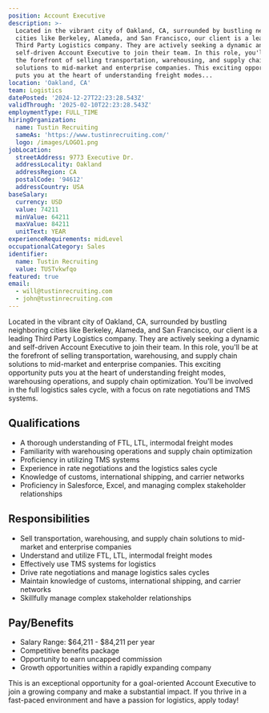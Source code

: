 ```yaml
---
position: Account Executive
description: >-
  Located in the vibrant city of Oakland, CA, surrounded by bustling neighboring
  cities like Berkeley, Alameda, and San Francisco, our client is a leading
  Third Party Logistics company. They are actively seeking a dynamic and
  self-driven Account Executive to join their team. In this role, you'll be at
  the forefront of selling transportation, warehousing, and supply chain
  solutions to mid-market and enterprise companies. This exciting opportunity
  puts you at the heart of understanding freight modes...
location: 'Oakland, CA'
team: Logistics
datePosted: '2024-12-27T22:23:28.543Z'
validThrough: '2025-02-10T22:23:28.543Z'
employmentType: FULL_TIME
hiringOrganization:
  name: Tustin Recruiting
  sameAs: 'https://www.tustinrecruiting.com/'
  logo: /images/LOGO1.png
jobLocation:
  streetAddress: 9773 Executive Dr.
  addressLocality: Oakland
  addressRegion: CA
  postalCode: '94612'
  addressCountry: USA
baseSalary:
  currency: USD
  value: 74211
  minValue: 64211
  maxValue: 84211
  unitText: YEAR
experienceRequirements: midLevel
occupationalCategory: Sales
identifier:
  name: Tustin Recruiting
  value: TUSTvkwfqo
featured: true
email:
  - will@tustinrecruiting.com
  - john@tustinrecruiting.com
---
```




Located in the vibrant city of Oakland, CA, surrounded by bustling neighboring cities like Berkeley, Alameda, and San Francisco, our client is a leading Third Party Logistics company. They are actively seeking a dynamic and self-driven Account Executive to join their team. In this role, you'll be at the forefront of selling transportation, warehousing, and supply chain solutions to mid-market and enterprise companies. This exciting opportunity puts you at the heart of understanding freight modes, warehousing operations, and supply chain optimization. You'll be involved in the full logistics sales cycle, with a focus on rate negotiations and TMS systems. 

## Qualifications

- A thorough understanding of FTL, LTL, intermodal freight modes
- Familiarity with warehousing operations and supply chain optimization
- Proficiency in utilizing TMS systems
- Experience in rate negotiations and the logistics sales cycle
- Knowledge of customs, international shipping, and carrier networks
- Proficiency in Salesforce, Excel, and managing complex stakeholder relationships

## Responsibilities

- Sell transportation, warehousing, and supply chain solutions to mid-market and enterprise companies
- Understand and utilize FTL, LTL, intermodal freight modes
- Effectively use TMS systems for logistics
- Drive rate negotiations and manage logistics sales cycles
- Maintain knowledge of customs, international shipping, and carrier networks
- Skillfully manage complex stakeholder relationships

## Pay/Benefits

- Salary Range: $64,211 - $84,211 per year
- Competitive benefits package
- Opportunity to earn uncapped commission
- Growth opportunities within a rapidly expanding company

This is an exceptional opportunity for a goal-oriented Account Executive to join a growing company and make a substantial impact. If you thrive in a fast-paced environment and have a passion for logistics, apply today!
